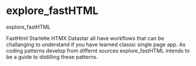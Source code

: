 # explore_fastHTML
explore_fastHTML

FastHtml Starlette HTMX Datastar all have workflows that can be challanging to understand if you have learned classic single page app. As coding patterns develop from differnt sources explore_fastHTML intends to be a guide to distilling these patterns.
